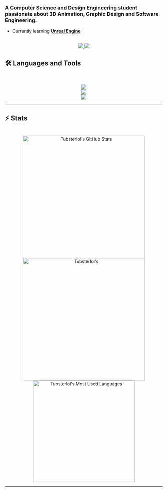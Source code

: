 ### A Computer Science and Design Engineering student passionate about 3D Animation, Graphic Design and Software Engineering.

- Currently learning **[Unreal Engine](https://www.udemy.com/course/ue5-ultimate-bp-course/?couponCode=25BBPMXINACTIVE)**

<br>

<div align="center">
  <a href="asit.patel15@outlook.com">
    <img src="https://img.shields.io/badge/Gmail-333333?style=for-the-badge&logo=gmail&logoColor=red" />
  </a>
  <a href="https://www.linkedin.com/in/asit-patel-aa7871282/" target="_blank">
    <img src="https://img.shields.io/badge/LinkedIn-0077B5?style=for-the-badge&logo=linkedin&logoColor=white" target="_blank" />
  </a>
</div>

## 🛠️ Languages and Tools

<br>

<p align="center">
<img src="https://skillicons.dev/icons?i=java,ts,python,c,js" />
<br />
<img src="https://skillicons.dev/icons?i=nodejs,react,mongodb,mysql,html,css,git,linux" />
<br />
<img src="https://skillicons.dev/icons?i=blender,unreal,vscode">
</p>

<hr>

## ⚡️ Stats

<br>

<div align=center>
  <img width=390 src="https://github-readme-stats.vercel.app/api?username=tubsterlol&theme=transparent&count_private=true&show_icons=true&rank_icon=github&locale=en" alt="Tubsterlol's GitHub Stats" />
  <img width=390 src="https://github-readme-streak-stats.herokuapp.com/?user=tubsterlol&theme=transparent&count_private=true&border_radius=10&locale=en" alt="Tubsterlol's" />
  <img width=325 src="https://github-readme-stats.vercel.app/api/top-langs?username=tubsterlol&theme=transparent&layout=donut&hide=css&langs_count=8&border_radius=10&show_icons=true&locale=en" alt="Tubsterlol's Most Used Languages" />
</div>

<hr>
